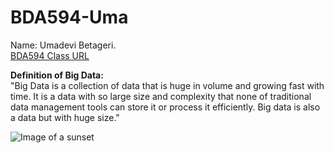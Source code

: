 # BDA594-Uma
Name: Umadevi Betageri.   
[BDA594 Class URL](https://sdsu.instructure.com/courses/79732) 
  
**Definition of Big Data:**    
"Big Data is a collection of data that is huge in volume and growing fast with time. It is a data with so large size and complexity that none of traditional data management tools can store it or process it efficiently. Big data is also a data but with huge size."  
    
![Image of a sunset](https://i.ibb.co/58H24sf/F03-F195-A-E3-DC-4-E4-A-9-D61-3398-B7206-A30.jpg)  


  
  
  
